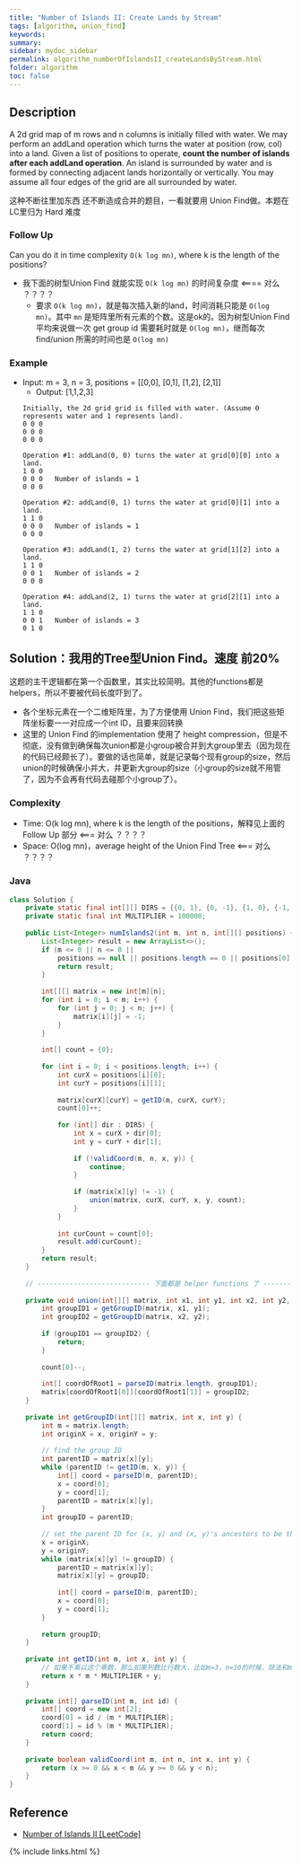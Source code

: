```yaml
---
title: "Number of Islands II: Create Lands by Stream"
tags: [algorithm, union_find]
keywords:
summary:
sidebar: mydoc_sidebar
permalink: algorithm_numberOfIslandsII_createLandsByStream.html
folder: algorithm
toc: false
---
```


## Description
A 2d grid map of m rows and n columns is initially filled with water. We may perform an addLand operation which turns the water at position (row, col) into a land. Given a list of positions to operate, **count the number of islands after each addLand operation**. An island is surrounded by water and is formed by connecting adjacent lands horizontally or vertically. You may assume all four edges of the grid are all surrounded by water.

这种不断往里加东西 还不断造成合并的题目，一看就要用 Union Find做。本题在LC里归为 Hard 难度

### Follow Up
Can you do it in time complexity `O(k log mn)`, where k is the length of the positions?
* 我下面的树型Union Find 就能实现 `O(k log mn)` 的时间复杂度 <==== 对么 ？？？？
  * 要求 `O(k log mn)`，就是每次插入新的land，时间消耗只能是 `O(log mn)`。其中 `mn` 是矩阵里所有元素的个数。这是ok的。因为树型Union Find 平均来说做一次 get group id 需要耗时就是 `O(log mn)`，继而每次 find/union 所需的时间也是 `O(log mn)`

### Example
* Input: m = 3, n = 3, positions = [[0,0], [0,1], [1,2], [2,1]]
  * Output: [1,1,2,3]
  ```
  Initially, the 2d grid grid is filled with water. (Assume 0 represents water and 1 represents land).
  0 0 0
  0 0 0
  0 0 0
  
  Operation #1: addLand(0, 0) turns the water at grid[0][0] into a land.
  1 0 0
  0 0 0   Number of islands = 1
  0 0 0
  
  Operation #2: addLand(0, 1) turns the water at grid[0][1] into a land.
  1 1 0
  0 0 0   Number of islands = 1
  0 0 0
  
  Operation #3: addLand(1, 2) turns the water at grid[1][2] into a land.
  1 1 0
  0 0 1   Number of islands = 2
  0 0 0

  Operation #4: addLand(2, 1) turns the water at grid[2][1] into a land.
  1 1 0
  0 0 1   Number of islands = 3
  0 1 0
  ```

## Solution：我用的Tree型Union Find。速度 前20%
这题的主干逻辑都在第一个函数里，其实比较简明。其他的functions都是helpers，所以不要被代码长度吓到了。
* 各个坐标元素在一个二维矩阵里，为了方便使用 Union Find，我们把这些矩阵坐标要一一对应成一个int ID，且要来回转换
* 这里的 Union Find 的implementation 使用了 height compression，但是不彻底，没有做到确保每次union都是小group被合并到大group里去（因为现在的代码已经颇长了）。要做的话也简单，就是记录每个现有group的size，然后union的时候确保小并大，并更新大group的size（小group的size就不用管了，因为不会再有代码去碰那个小group了）。

### Complexity
* Time: O(k log mn), where k is the length of the positions，解释见上面的 Follow Up 部分 <=== 对么 ？？？？
* Space: O(log mn)，average height of the Union Find Tree <=== 对么 ？？？？

### Java
```java
class Solution {
    private static final int[][] DIRS = {{0, 1}, {0, -1}, {1, 0}, {-1, 0}};
    private static final int MULTIPLIER = 100000;
    
    public List<Integer> numIslands2(int m, int n, int[][] positions) {
        List<Integer> result = new ArrayList<>();
        if (m <= 0 || n <= 0 || 
            positions == null || positions.length == 0 || positions[0].length == 0) {
            return result;
        }
        
        int[][] matrix = new int[m][n];
        for (int i = 0; i < m; i++) {
            for (int j = 0; j < n; j++) {
                matrix[i][j] = -1;
            }
        }
        
        int[] count = {0};
        
        for (int i = 0; i < positions.length; i++) {
            int curX = positions[i][0];
            int curY = positions[i][1];
            
            matrix[curX][curY] = getID(m, curX, curY);
            count[0]++;
            
            for (int[] dir : DIRS) {
                int x = curX + dir[0];
                int y = curY + dir[1];
                
                if (!validCoord(m, n, x, y)) {
                    continue;
                }
                
                if (matrix[x][y] != -1) {
                    union(matrix, curX, curY, x, y, count);
                }
            }
            
            int curCount = count[0];
            result.add(curCount);
        }
        return result;
    }
    
    // ---------------------------- 下面都是 helper functions 了 -------------------------------
    
    private void union(int[][] matrix, int x1, int y1, int x2, int y2, int[] count) {
        int groupID1 = getGroupID(matrix, x1, y1);
        int groupID2 = getGroupID(matrix, x2, y2);
        
        if (groupID1 == groupID2) {
            return;
        }
        
        count[0]--;
        
        int[] coordOfRoot1 = parseID(matrix.length, groupID1);
        matrix[coordOfRoot1[0]][coordOfRoot1[1]] = groupID2;
    }
    
    private int getGroupID(int[][] matrix, int x, int y) {
        int m = matrix.length;
        int originX = x, originY = y;
        
        // find the group ID
        int parentID = matrix[x][y];
        while (parentID != getID(m, x, y)) {
            int[] coord = parseID(m, parentID);
            x = coord[0];
            y = coord[1];
            parentID = matrix[x][y];
        }
        int groupID = parentID;
        
        // set the parent ID for (x, y) and (x, y)'s ancestors to be the group ID
        x = originX;
        y = originY;
        while (matrix[x][y] != groupID) {
            parentID = matrix[x][y];
            matrix[x][y] = groupID;
            
            int[] coord = parseID(m, parentID);
            x = coord[0];
            y = coord[1];
        }
        
        return groupID;
    }
    
    private int getID(int m, int x, int y) {
        // 如果不乘以这个乘数，那么如果列数比行数大，比如m=3，n=10的时候，除法和mod就无法确保得到正确的行列数
        return x * m * MULTIPLIER + y; 
    }
    
    private int[] parseID(int m, int id) {
        int[] coord = new int[2];
        coord[0] = id / (m * MULTIPLIER);
        coord[1] = id % (m * MULTIPLIER);
        return coord;
    }
    
    private boolean validCoord(int m, int n, int x, int y) {
        return (x >= 0 && x < m && y >= 0 && y < n);
    }
}
```

## Reference
* [Number of Islands II [LeetCode]](https://leetcode.com/problems/number-of-islands-ii/description/)

{% include links.html %}
